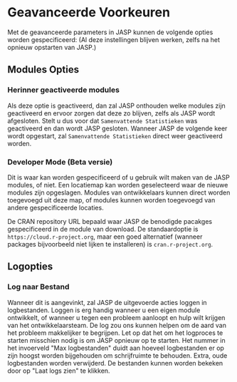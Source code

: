 Geavanceerde Voorkeuren
=========

Met de geavanceerde parameters in JASP kunnen de volgende opties worden gespecificeerd:
(Al deze instellingen blijven werken, zelfs na het opnieuw opstarten van JASP.)

## Modules Opties

### Herinner geactiveerde modules

Als deze optie is geactiveerd, dan zal JASP onthouden welke modules zijn geactiveerd en ervoor zorgen dat deze zo blijven, zelfs als JASP wordt afgesloten. Stelt u dus voor dat `Samenvattende Statistieken` was geactiveerd en dan wordt JASP gesloten. Wanneer JASP de volgende keer wordt opgestart, zal `Samenvattende Statistieken` direct weer geactiveerd worden. 

### Developer Mode (Beta versie)

Dit is waar kan worden gespecificeerd of u gebruik wilt maken van de JASP modules, of niet. 
Een locatiemap kan worden geselecteerd waar de nieuwe modules zijn opgeslagen. 
Modules van ontwikkelaars kunnen direct worden toegevoegd uit deze map, of modules kunnen worden toegevoegd van andere gespecificeerde locaties. 

De CRAN repository URL bepaald waar JASP de benodigde pacakges gespecificeerd in de module van download. 
De standaardoptie is `https://cloud.r-project.org`, maar een goed alternatief (wanneer packages bijvoorbeeld niet lijken te installeren) is `cran.r-project.org`. 

## Logopties

### Log naar Bestand
Wanneer dit is aangevinkt, zal JASP de uitgevoerde acties loggen in logbestanden.
Loggen is erg handig wanneer u een eigen module ontwikkelt, of wanneer u tegen een probleem aanloopt en hulp wilt krijgen van het ontwikkelaarsteam.
De log zou ons kunnen helpen om de aard van het probleem makkelijker te begrijpen. Let op dat het om het logproces te starten misschien nodig is om JASP opnieuw op te starten.
Het nummer in het invoerveld "Max logbestanden" duidt aan hoeveel logbestanden er op zijn hoogst worden bijgehouden om schrijfruimte te behouden. Extra, oude logbestanden worden verwijderd. 
De bestanden kunnen worden bekeken door op "Laat logs zien" te klikken. 
